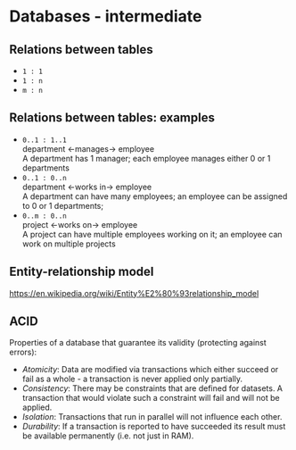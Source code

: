 # Databases - intermediate

## Relations between tables

- `1 : 1`
- `1 : n`
- `m : n`

## Relations between tables: examples

- `0..1 : 1..1`  
  department ←manages→ employee  
  A department has 1 manager; each employee manages either 0 or 1 departments
- `0..1 : 0..n`  
  department ←works in→ employee  
  A department can have many employees; an employee can be assigned to 0 or 1 departments;
- `0..m : 0..n`  
  project ←works on→ employee  
  A project can have multiple employees working on it; an employee can work on multiple projects

## Entity-relationship model

https://en.wikipedia.org/wiki/Entity%E2%80%93relationship_model

## ACID

Properties of a database that guarantee its validity (protecting against errors):

- _Atomicity_: Data are modified via transactions which either succeed or fail as a whole - a transaction is never applied only partially.
- _Consistency_: There may be constraints that are defined for datasets. A transaction that would violate such a constraint will fail and will not be applied.
- _Isolation_: Transactions that run in parallel will not influence each other.
- _Durability_: If a transaction is reported to have succeeded its result must be available permanently (i.e. not just in RAM).
